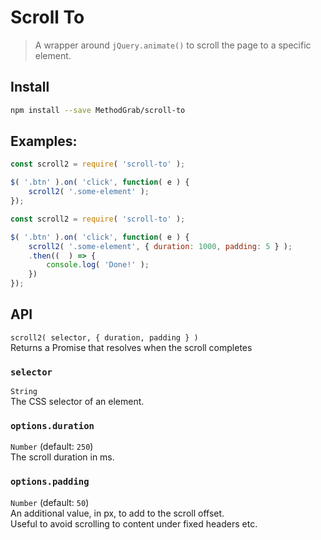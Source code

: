 # Scroll To
> A wrapper around `jQuery.animate()` to scroll the page to a specific element.


## Install
```bash
npm install --save MethodGrab/scroll-to
```


## Examples:
```js
const scroll2 = require( 'scroll-to' );

$( '.btn' ).on( 'click', function( e ) {
	scroll2( '.some-element' );
});
```

```js
const scroll2 = require( 'scroll-to' );

$( '.btn' ).on( 'click', function( e ) {
	scroll2( '.some-element', { duration: 1000, padding: 5 } );
	.then((  ) => {
		console.log( 'Done!' );
	})
});
```


## API
`scroll2( selector, { duration, padding } )`  
Returns a Promise that resolves when the scroll completes

### `selector`
`String`  
The CSS selector of an element.

### `options.duration`
`Number` (default: `250`)  
The scroll duration in ms.

### `options.padding`
`Number` (default: `50`)  
An additional value, in px, to add to the scroll offset.  
Useful to avoid scrolling to content under fixed headers etc.
